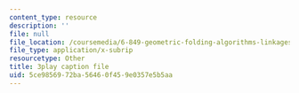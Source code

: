 ```yaml
---
content_type: resource
description: ''
file: null
file_location: /coursemedia/6-849-geometric-folding-algorithms-linkages-origami-polyhedra-fall-2012/5ce9856972ba56460f459e0357e5b5aa_wPPf9S7IiAs.srt
file_type: application/x-subrip
resourcetype: Other
title: 3play caption file
uid: 5ce98569-72ba-5646-0f45-9e0357e5b5aa
---
```

